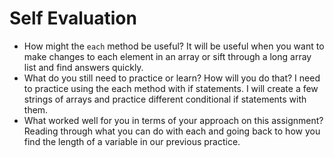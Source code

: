 # Self Evaluation

- How might the `each` method be useful?
It will be useful when you want to make changes to each element in an array or sift through a long array list and find answers quickly.
- What do you still need to practice or learn? How will you do that?
I need to practice using the each method with if statements. I will create a few strings of arrays and practice different conditional if statements with them.
- What worked well for you in terms of your approach on this
assignment?
Reading through what you can do with each and going back to how you find the length of a variable in our previous practice.